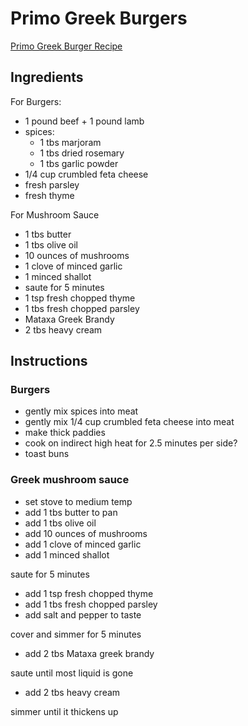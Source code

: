 # Primo Greek Burgers

[Primo Greek Burger Recipe](http://www.primogrill.com/en-us/primo-videos)

## Ingredients

For Burgers:

* 1 pound beef + 1 pound lamb
* spices:
  - 1 tbs marjoram
  - 1 tbs dried rosemary
  - 1 tbs garlic powder
* 1/4 cup crumbled feta cheese
* fresh parsley
* fresh thyme

For Mushroom Sauce

* 1 tbs butter
* 1 tbs olive oil
* 10 ounces of mushrooms
* 1 clove of minced garlic
* 1 minced shallot
* saute for 5 minutes
* 1 tsp fresh chopped thyme
* 1 tbs fresh chopped parsley
* Mataxa Greek Brandy
* 2 tbs heavy cream


## Instructions

### Burgers
* gently mix spices into meat
* gently mix 1/4 cup crumbled feta cheese into meat
* make thick paddies
* cook on indirect high heat for 2.5 minutes per side?
* toast buns

### Greek mushroom sauce
* set stove to medium temp
* add 1 tbs butter to pan
* add 1 tbs olive oil
* add 10 ounces of mushrooms
* add 1 clove of minced garlic
* add 1 minced shallot

saute for 5 minutes

* add 1 tsp fresh chopped thyme
* add 1 tbs fresh chopped parsley
* add salt and pepper to taste

cover and simmer for 5 minutes

* add 2 tbs Mataxa greek brandy

saute until most liquid is gone

* add 2 tbs heavy cream

simmer until it thickens up
